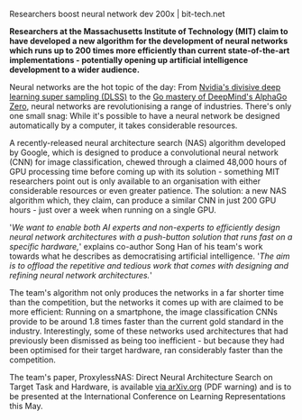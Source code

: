 Researchers boost neural network dev 200x | bit-tech.net

**Researchers at the Massachusetts Institute of Technology (MIT) claim to have developed a new algorithm for the development of neural networks which runs up to 200 times more efficiently than current state-of-the-art implementations - potentially opening up artificial intelligence development to a wider audience.**

Neural networks are the hot topic of the day: From [Nvidia's divisive deep learning super sampling (DLSS)](https://bit-tech.net/news/tech/graphics/nvidia-admits-dlss-experience-is-suboptimal/1/) to the [Go mastery of DeepMind's AlphaGo Zero](https://bit-tech.net/news/tech/software/googles-deepmind-shows-off-self-taught-alphago-zero-ai/1/), neural networks are revolutionising a range of industries. There's only one small snag: While it's possible to have a neural network be designed automatically by a computer, it takes considerable resources.

A recently-released neural architecture search (NAS) algorithm developed by Google, which is designed to produce a convolutional neural network (CNN) for image classification, chewed through a claimed 48,000 hours of GPU processing time before coming up with its solution - something MIT researchers point out is only available to an organisation with either considerable resources or even greater patience. The solution: a new NAS algorithm which, they claim, can produce a similar CNN in just 200 GPU hours - just over a week when running on a single GPU.

'*We want to enable both AI experts and non-experts to efficiently design neural network architectures with a push-button solution that runs fast on a specific hardware,*' explains co-author Song Han of his team's work towards what he describes as democratising artificial intelligence. '*The aim is to offload the repetitive and tedious work that comes with designing and refining neural network architectures.*'

The team's algorithm not only produces the networks in a far shorter time than the competition, but the networks it comes up with are claimed to be more efficient: Running on a smartphone, the image classification CNNs provide to be around 1.8 times faster than the current gold standard in the industry. Interestingly, some of these networks used architectures that had previously been dismissed as being too inefficient - but because they had been optimised for their target hardware, ran considerably faster than the competition.

The team's paper, ProxylessNAS: Direct Neural Architecture Search on Target Task and Hardware, is available [via arXiv.org](https://bit-tech.net/news/tech/software/researchers-boost-neural-network-dev-200x/1/arxiv.org/pdf/1812.00332.pdf) (PDF warning) and is to be presented at the International Conference on Learning Representations this May.